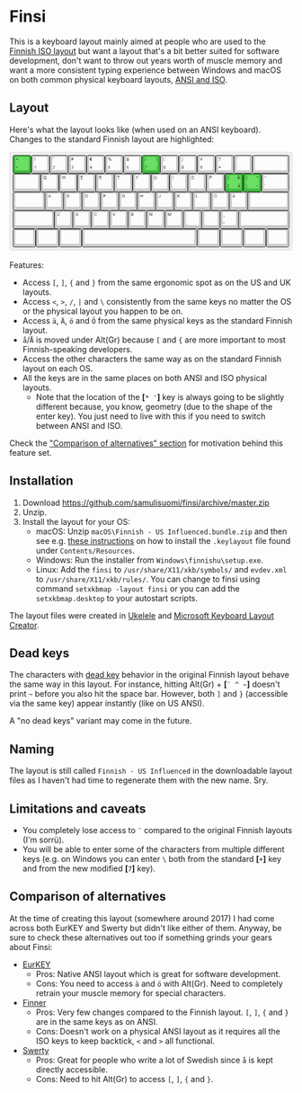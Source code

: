 # Finsi

This is a keyboard layout mainly aimed at people who are used to the [Finnish ISO layout](https://en.wikipedia.org/wiki/QWERTY#Finnish_multilingual) but want a layout that's a bit better suited for software development, don't want to throw out years worth of muscle memory and want a more consistent typing experience between Windows and macOS on both common physical keyboard layouts, [ANSI and ISO](https://en.wikipedia.org/wiki/Keyboard_layout#/media/File:Physical_keyboard_layouts_comparison_ANSI_ISO_KS_ABNT_JIS.png).

## Layout

Here's what the layout looks like (when used on an ANSI keyboard). Changes to the standard Finnish layout are highlighted:

<p align="center" title="A picture of the layout, kudos to keyboard-layout-editor.com/"><img src="finsi.png"></p>

Features:

-   Access `[`, `]`, `{` and `}` from the same ergonomic spot as on the US and UK layouts.
-   Access `<`, `>`, `/`, `|` and `\` consistently from the same keys no matter the OS or the physical layout you happen to be on.
-   Access `ä`, `Ä`, `ö` and `Ö` from the same physical keys as the standard Finnish layout.
-   `å`/`Å` is moved under Alt(Gr) because `[` and `{` are more important to most Finnish-speaking developers.
-   Access the other characters the same way as on the standard Finnish layout on each OS.
-   All the keys are in the same places on both ANSI and ISO physical layouts.
    -   Note that the location of the **[**`* '`**]** key is always going to be slightly different because, you know, geometry (due to the shape of the enter key). You just need to live with this if you need to switch between ANSI and ISO.

Check the ["Comparison of alternatives" section](https://github.com/samulisuomi/finsi#comparison-of-alternatives) for motivation behind this feature set.

## Installation

1. Download https://github.com/samulisuomi/finsi/archive/master.zip
1. Unzip.
1. Install the layout for your OS:
    - macOS: Unzip `macOS\Finnish - US Influenced.bundle.zip` and then see e.g. [these instructions](https://weibeld.net/mac/custom-keyboard-layout.html) on how to install the `.keylayout` file found under `Contents/Resources`.
    - Windows: Run the installer from `Windows\finnishu\setup.exe`.
    - Linux: Add the `finsi` to `/usr/share/X11/xkb/symbols/` and `evdev.xml` to `/usr/share/X11/xkb/rules/`. You can change to finsi using command `setxkbmap -layout finsi` or you can add the `setxkbmap.desktop` to your autostart scripts.

The layout files were created in [Ukelele](http://software.sil.org/ukelele/) and [Microsoft Keyboard Layout Creator](https://www.microsoft.com/en-us/download/details.aspx?id=102134).

## Dead keys

The characters with [dead key](https://en.wikipedia.org/wiki/Dead_key) behavior in the original Finnish layout behave the same way in this layout. For instance, hitting Alt(Gr) + **[**`¨ ^ ~`**]** doesn't print `~` before you also hit the space bar. However, both `]` and `}` (accessible via the same key) appear instantly (like on US ANSI).

A "no dead keys" variant may come in the future.

## Naming

The layout is still called `Finnish - US Influenced` in the downloadable layout files as I haven't had time to regenerate them with the new name. Sry.

## Limitations and caveats

-   You completely lose access to `¨` compared to the original Finnish layouts (I'm sorrü).
-   You will be able to enter some of the characters from multiple different keys (e.g. on Windows you can enter `\` both from the standard **[**`+`**]** key and from the new modified **[**`7`**]** key).

## Comparison of alternatives

At the time of creating this layout (somewhere around 2017) I had come across both EurKEY and Swerty but didn't like either of them. Anyway, be sure to check these alternatives out too if something grinds your gears about Finsi:

-   [EurKEY](https://eurkey.steffen.bruentjen.eu/)
    -   Pros: Native ANSI layout which is great for software development.
    -   Cons: You need to access `ä` and `ö` with Alt(Gr). Need to completely retrain your muscle memory for special characters.
-   [Finner](https://github.com/ruohola/finner)
    -   Pros: Very few changes compared to the Finnish layout. `[`, `]`, `{` and `}` are in the same keys as on ANSI.
    -   Cons: Doesn't work on a physical ANSI layout as it requires all the ISO keys to keep backtick, `<` and `>` all functional.
-   [Swerty](http://johanegustafsson.net/projects/swerty/)
    -   Pros: Great for people who write a lot of Swedish since `å` is kept directly accessible.
    -   Cons: Need to hit Alt(Gr) to access `[`, `]`, `{` and `}`.
